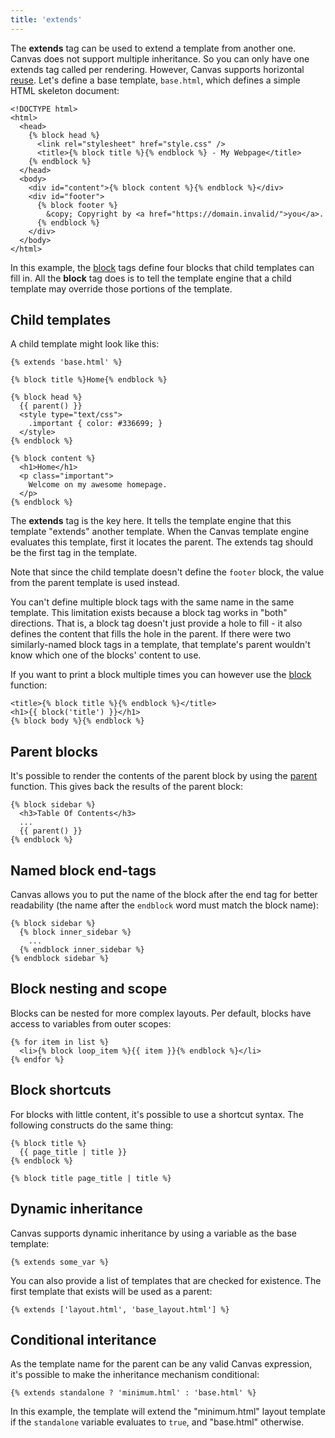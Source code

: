 ```yaml
---
title: 'extends'
---
```


The **extends** tag can be used to extend a template from another one. Canvas does not support multiple inheritance. So you can only have one extends tag called per rendering. However, Canvas supports horizontal [reuse](/docs/canvas/tags/use). Let's define a base template, `base.html`, which defines a simple HTML skeleton document:

```canvas
<!DOCTYPE html>
<html>
  <head>
    {% block head %}
      <link rel="stylesheet" href="style.css" />
      <title>{% block title %}{% endblock %} - My Webpage</title>
    {% endblock %}
  </head>
  <body>
    <div id="content">{% block content %}{% endblock %}</div>
    <div id="footer">
      {% block footer %}
        &copy; Copyright by <a href="https://domain.invalid/">you</a>.
      {% endblock %}
    </div>
  </body>
</html>
```

In this example, the [block](/docs/canvas/tags/block) tags define four blocks that child templates can fill in. All the **block** tag does is to tell the template engine that a child template may override those portions of the template.

## Child templates

A child template might look like this:

```canvas
{% extends 'base.html' %}

{% block title %}Home{% endblock %}

{% block head %}
  {{ parent() }}
  <style type="text/css">
    .important { color: #336699; }
  </style>
{% endblock %}

{% block content %}
  <h1>Home</h1>
  <p class="important">
    Welcome on my awesome homepage.
  </p>
{% endblock %}
```

The **extends** tag is the key here. It tells the template engine that this template "extends" another template. When the Canvas template engine evaluates this template, first it locates the parent. The extends tag should be the first tag in the template.

Note that since the child template doesn't define the `footer` block, the value from the parent template is used instead.

You can't define multiple block tags with the same name in the same template. This limitation exists because a block tag works in "both" directions. That is, a block tag doesn't just provide a hole to fill - it also defines the content that fills the hole in the parent. If there were two similarly-named block tags in a template, that template's parent wouldn't know which one of the blocks' content to use.

If you want to print a block multiple times you can however use the [block](/docs/canvas/functions/block) function:

```canvas
<title>{% block title %}{% endblock %}</title>
<h1>{{ block('title') }}</h1>
{% block body %}{% endblock %}
```

## Parent blocks

It's possible to render the contents of the parent block by using the [parent](/docs/canvas/functions/parent) function. This gives back the results of the parent block:

```canvas
{% block sidebar %}
  <h3>Table Of Contents</h3>
  ...
  {{ parent() }}
{% endblock %}
```

## Named block end-tags

Canvas allows you to put the name of the block after the end tag for better readability (the name after the `endblock` word must match the block name):

```canvas
{% block sidebar %}
  {% block inner_sidebar %}
    ...
  {% endblock inner_sidebar %}
{% endblock sidebar %}
```

## Block nesting and scope

Blocks can be nested for more complex layouts. Per default, blocks have access to variables from outer scopes:

```canvas
{% for item in list %}
  <li>{% block loop_item %}{{ item }}{% endblock %}</li>
{% endfor %}
```

## Block shortcuts

For blocks with little content, it's possible to use a shortcut syntax. The following constructs do the same thing:

```canvas
{% block title %}
  {{ page_title | title }}
{% endblock %}
```

```canvas
{% block title page_title | title %}
```

## Dynamic inheritance

Canvas supports dynamic inheritance by using a variable as the base template:

```canvas
{% extends some_var %}
```

You can also provide a list of templates that are checked for existence. The first template that exists will be used as a parent:

```canvas
{% extends ['layout.html', 'base_layout.html'] %}
```

## Conditional interitance

As the template name for the parent can be any valid Canvas expression, it's possible to make the inheritance mechanism conditional:

```canvas
{% extends standalone ? 'minimum.html' : 'base.html' %}
```

In this example, the template will extend the "minimum.html" layout template if the `standalone` variable evaluates to `true`, and "base.html" otherwise.
